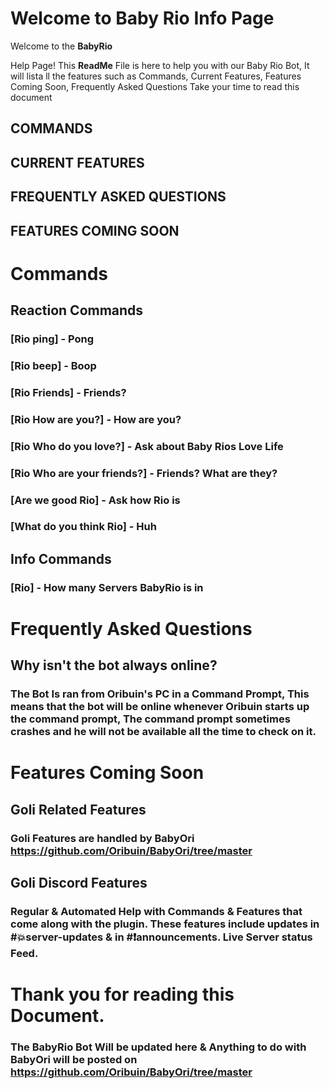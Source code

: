 # Welcome to Baby Rio Info Page

Welcome to the **BabyRio**

 Help Page! This __ReadMe__ File is here to help you with our Baby Rio Bot, It will lista ll the features such as Commands, Current Features, Features Coming Soon, Frequently Asked Questions Take your time to read this document
## **COMMANDS**
## **CURRENT FEATURES**
## **FREQUENTLY ASKED QUESTIONS**
## **FEATURES COMING SOON**
###
# Commands 

## Reaction Commands

### [Rio ping] - Pong 
### [Rio beep] - Boop 
### [Rio Friends] - Friends? 
### [Rio How are you?] - How are you? 
### [Rio Who do you love?] - Ask about Baby Rios Love Life 
### [Rio Who are your friends?] - Friends? What are they? 
### [Are we good Rio] - Ask how Rio is 
### [What do you think Rio] - Huh 

## Info Commands

### [Rio] - How many Servers BabyRio is in

# Frequently Asked Questions

##  **Why isn't the bot always online?**
### __The Bot Is ran from Oribuin's PC in a Command Prompt, This means that the bot will be online whenever Oribuin starts up the command prompt, The command prompt sometimes crashes and he will not be available all the time to check on it.__

# Features Coming Soon
## Goli Related Features
### __Goli Features are handled by BabyOri https://github.com/Oribuin/BabyOri/tree/master__

## Goli Discord Features
### __Regular & Automated Help with Commands & Features that come along with the plugin. These features include updates in #💥server-updates & in #❗announcements. Live Server status Feed.__

# Thank you for reading this Document.
###  The BabyRio Bot Will be updated here & Anything to do with BabyOri will be posted on https://github.com/Oribuin/BabyOri/tree/master
